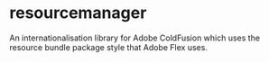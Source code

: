 # resourcemanager
An internationalisation library for Adobe ColdFusion which uses the resource bundle package style that Adobe Flex uses.

